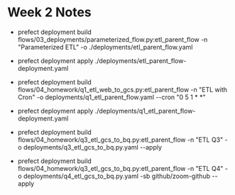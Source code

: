 # Week 2 Notes

- prefect deployment build flows/03_deployments/parameterized_flow.py:etl_parent_flow -n "Parameterized ETL" -o ./deployments/etl_parent_flow.yaml

- prefect deployment apply ./deployments/etl_parent_flow-deployment.yaml

- prefect deployment build flows/04_homework/q1_etl_web_to_gcs.py:etl_parent_flow -n "ETL with Cron" -o deployments/q1_etl_parent_flow.yaml --cron "0 5 1 * *"

- prefect deployment apply ./deployments/q1_etl_parent_flow-deployment.yaml

- prefect deployment build flows/04_homework/q3_etl_gcs_to_bq.py:etl_parent_flow -n "ETL Q3" -o deployments/q3_etl_gcs_to_bq.py.yaml --apply 

- prefect deployment build flows/04_homework/q3_etl_gcs_to_bq.py:etl_parent_flow -n "ETL Q4" -o deployments/q4_etl_gcs_to_bq.py.yaml -sb github/zoom-github --apply 
